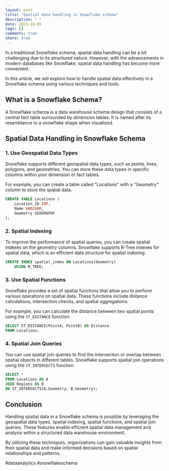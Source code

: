 ```yaml
---
layout: post
title: "Spatial data handling in Snowflake schema"
description: " "
date: 2023-10-05
tags: []
comments: true
share: true
---
```


In a traditional Snowflake schema, spatial data handling can be a bit challenging due to its structured nature. However, with the advancements in modern databases like Snowflake, spatial data handling has become more convenient.

In this article, we will explore how to handle spatial data effectively in a Snowflake schema using various techniques and tools.

## What is a Snowflake Schema?

A Snowflake schema is a data warehouse schema design that consists of a central fact table surrounded by dimension tables. It is named after its resemblance to a snowflake shape when visualized.

## Spatial Data Handling in Snowflake Schema

### 1. Use Geospatial Data Types

Snowflake supports different geospatial data types, such as points, lines, polygons, and geometries. You can store these data types in specific columns within your dimension or fact tables.

For example, you can create a table called "Locations" with a "Geometry" column to store the spatial data.

```sql
CREATE TABLE Locations (
    Location_ID INT,
    Name VARCHAR,
    Geometry GEOGRAPHY
);
```

### 2. Spatial Indexing

To improve the performance of spatial queries, you can create spatial indexes on the geometry columns. Snowflake supports R-Tree indexes for spatial data, which is an efficient data structure for spatial indexing.

```sql
CREATE INDEX spatial_index ON Locations(Geometry) 
    USING R_TREE;
```

### 3. Use Spatial Functions

Snowflake provides a set of spatial functions that allow you to perform various operations on spatial data. These functions include distance calculations, intersection checks, and spatial aggregations.

For example, you can calculate the distance between two spatial points using the `ST_DISTANCE` function:

```sql
SELECT ST_DISTANCE(PointA, PointB) AS Distance
FROM Locations;
```

### 4. Spatial Join Queries

You can use spatial join queries to find the intersection or overlap between spatial objects in different tables. Snowflake supports spatial join operations using the `ST_INTERSECTS` function.

```sql
SELECT *
FROM Locations AS A
JOIN Regions AS B
ON ST_INTERSECTS(A.Geometry, B.Geometry);
```

## Conclusion

Handling spatial data in a Snowflake schema is possible by leveraging the geospatial data types, spatial indexing, spatial functions, and spatial join queries. These features enable efficient spatial data management and analysis within a structured data warehouse environment.

By utilizing these techniques, organizations can gain valuable insights from their spatial data and make informed decisions based on spatial relationships and patterns.

#dataanalytics #snowflakeschema